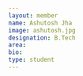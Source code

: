 ```yaml
---
layout: member
name: Ashutosh Jha
image: ashutosh.jpg
designation: B.Tech
area:
bio:
type: student
---
```

